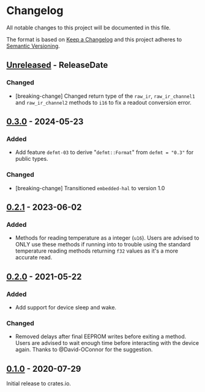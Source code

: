 # Changelog

All notable changes to this project will be documented in this file.

The format is based on [Keep a Changelog](http://keepachangelog.com/en/1.0.0/)
and this project adheres to [Semantic Versioning](http://semver.org/spec/v2.0.0.html).

<!-- next-header -->
## [Unreleased] - ReleaseDate

### Changed

- [breaking-change] Changed return type of the `raw_ir`, `raw_ir_channel1` and `raw_ir_channel2` methods to `i16` to fix
  a readout conversion error.

## [0.3.0] - 2024-05-23

### Added

- Add feature `defmt-03` to derive "`defmt::Format`" from `defmt = "0.3"` for public types.

### Changed

- [breaking-change] Transitioned `embedded-hal` to version 1.0

## [0.2.1] - 2023-06-02

### Added

- Methods for reading temperature as a integer (`u16`).
  Users are advised to ONLY use these methods if running into to trouble using
  the standard temperature reading methods returning `f32` values as it's a more accurate read.

## [0.2.0] - 2021-05-22

### Added

- Add support for device sleep and wake.

### Changed

- Removed delays after final EEPROM writes before exiting a method.
  Users are advised to wait enough time before interacting with the device again.
  Thanks to @David-OConnor for the suggestion.

## [0.1.0] - 2020-07-29

Initial release to crates.io.

<!-- next-url -->
[Unreleased]: https://github.com/eldruin/mlx9061x-rs/compare/v0.3.0...HEAD

[0.3.0]: https://github.com/eldruin/mlx9061x-rs/compare/v0.2.1...v0.3.0

[0.2.1]: https://github.com/eldruin/mlx9061x-rs/compare/v0.2.0...v0.2.1

[0.2.0]: https://github.com/eldruin/mlx9061x-rs/compare/v0.1.0...v0.2.0

[0.1.0]: https://github.com/eldruin/mlx9061x-rs/releases/tag/v0.1.0
